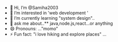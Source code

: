 - 👋 Hi, I’m @Samiha2003
- 👀 I’m interested in 'web development '
- 🌱 I’m currently learning "system design"..
- 💞️ ask me about..** java,node.js,react...or anything
- 😄 Pronouns: ..."momo"
- ⚡ Fun fact: "i love hiking and explore places" ...

<!---
Samiha2003/Samiha2003 is a ✨ special ✨ repository because its `README.md` (this file) appears on your GitHub profile.
You can click the Preview link to take a look at your changes.
--->
